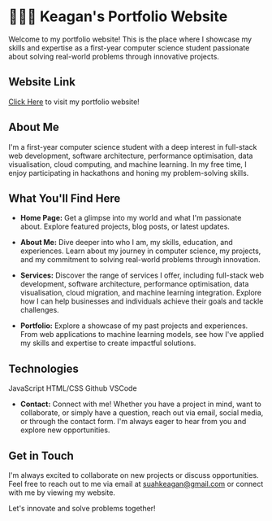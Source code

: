 # 👨🏻‍💻 Keagan's Portfolio Website

Welcome to my portfolio website! This is the place where I showcase my skills and expertise as a first-year computer science student passionate about solving real-world problems through innovative projects. 

## Website Link
[Click Here](https://keagansuah.github.io/) to visit my portfolio website!

## About Me

I'm a first-year computer science student with a deep interest in full-stack web development, software architecture, performance optimisation, data visualisation, cloud computing, and machine learning. In my free time, I enjoy participating in hackathons and honing my problem-solving skills.

## What You'll Find Here

- **Home Page:** Get a glimpse into my world and what I'm passionate about. Explore featured projects, blog posts, or latest updates.
  
- **About Me:** Dive deeper into who I am, my skills, education, and experiences. Learn about my journey in computer science, my projects, and my commitment to solving real-world problems through innovation.
  
- **Services:** Discover the range of services I offer, including full-stack web development, software architecture, performance optimisation, data visualisation, cloud migration, and machine learning integration. Explore how I can help businesses and individuals achieve their goals and tackle challenges.
  
- **Portfolio:** Explore a showcase of my past projects and experiences. From web applications to machine learning models, see how I've applied my skills and expertise to create impactful solutions.

## Technologies
JavaScript
HTML/CSS
Github
VSCode
  
- **Contact:** Connect with me! Whether you have a project in mind, want to collaborate, or simply have a question, reach out via email, social media, or through the contact form. I'm always eager to hear from you and explore new opportunities.

## Get in Touch

I'm always excited to collaborate on new projects or discuss opportunities. Feel free to reach out to me via email at suahkeagan@gmail.com or connect with me by viewing my website.

Let's innovate and solve problems together!
